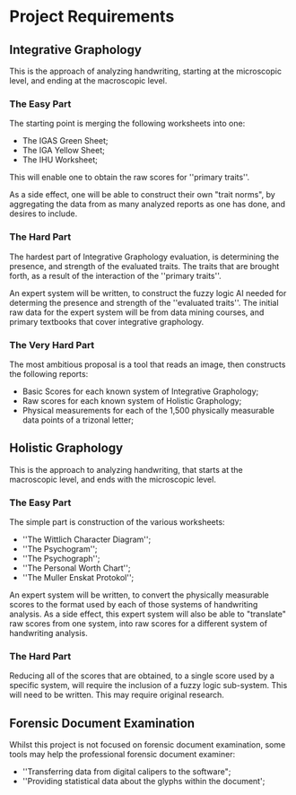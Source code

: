 # Project Requirements #

## Integrative Graphology ##

This is the approach of analyzing handwriting, starting at the microscopic level, and ending at the macroscopic level.

### The Easy Part ###

The starting point is merging the following worksheets into one:
  * The IGAS Green Sheet;
  * The IGA Yellow Sheet;
  * The IHU Worksheet;

This will enable one to obtain the raw scores for ''primary traits''.

As a side effect, one will be able to construct their own "trait norms", by aggregating the data from as many analyzed reports as one has done, and desires to include.

### The Hard Part ###

The hardest part of Integrative Graphology evaluation, is determining the presence, and strength of the evaluated traits.  The traits that are brought forth, as a result of the interaction of the ''primary traits''.

An expert system will be written, to construct the fuzzy logic AI needed for determing the presence and strength of the ''evaluated traits''.  The initial raw data for the expert system will be from data mining courses, and primary textbooks that cover integrative graphology.

### The Very Hard Part ###

The most ambitious proposal is a tool that reads an image, then constructs the following reports:
  * Basic Scores for each known system of Integrative Graphology;
  * Raw scores for each known system of Holistic Graphology;
  * Physical measurements for each of the 1,500 physically measurable data points of a trizonal letter;

## Holistic Graphology ##

This is the approach to analyzing handwriting, that starts at the macroscopic level, and ends with the microscopic level.

### The Easy Part ###

The simple part is construction of the various worksheets:
  * ''The Wittlich Character Diagram'';
  * ''The Psychogram'';
  * ''The Psychograph'';
  * ''The Personal Worth Chart'';
  * ''The Muller Enskat Protokol'';

An expert system will be written, to convert the physically measurable scores to the format used by each of those systems of handwriting analysis.  As a side effect, this expert system will also be able to "translate" raw scores from one system, into raw scores for a different system of handwriting analysis.

### The Hard Part ###

Reducing all of the scores that are obtained, to a single score used by a specific system, will require the inclusion of a fuzzy logic sub-system.  This will need to be written.   This may require original research.

## Forensic Document Examination ##

Whilst this project is not focused on forensic document examination, some tools may help the professional forensic document examiner:
  * ''Transferring data from digital calipers to the software";
  * ''Providing statistical data about the glyphs within the document';